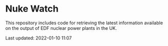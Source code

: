 # Nuke Watch

This repository includes code for retrieving the latest information available on the output of EDF nuclear power plants in the UK.

Last updated: 2022-01-10 11:07